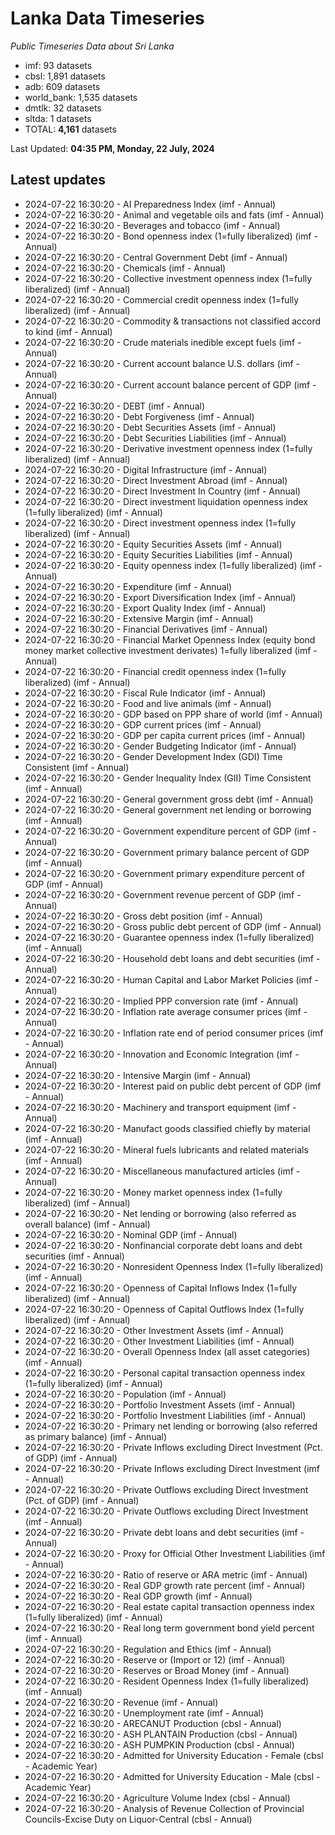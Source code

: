 # Lanka Data Timeseries
*Public Timeseries Data about Sri Lanka*

* imf: 93 datasets
* cbsl: 1,891 datasets
* adb: 609 datasets
* world_bank: 1,535 datasets
* dmtlk: 32 datasets
* sltda: 1 datasets
* TOTAL: **4,161** datasets

Last Updated: **04:35 PM, Monday, 22 July, 2024**

## Latest updates

* 2024-07-22 16:30:20 - AI Preparedness Index (imf - Annual)
* 2024-07-22 16:30:20 - Animal and vegetable oils and fats (imf - Annual)
* 2024-07-22 16:30:20 - Beverages and tobacco (imf - Annual)
* 2024-07-22 16:30:20 - Bond openness index (1=fully liberalized) (imf - Annual)
* 2024-07-22 16:30:20 - Central Government Debt (imf - Annual)
* 2024-07-22 16:30:20 - Chemicals (imf - Annual)
* 2024-07-22 16:30:20 - Collective investment openness index (1=fully liberalized) (imf - Annual)
* 2024-07-22 16:30:20 - Commercial credit openness index (1=fully liberalized) (imf - Annual)
* 2024-07-22 16:30:20 - Commodity & transactions not classified accord to kind (imf - Annual)
* 2024-07-22 16:30:20 - Crude materials inedible except fuels (imf - Annual)
* 2024-07-22 16:30:20 - Current account balance U.S. dollars (imf - Annual)
* 2024-07-22 16:30:20 - Current account balance percent of GDP (imf - Annual)
* 2024-07-22 16:30:20 - DEBT (imf - Annual)
* 2024-07-22 16:30:20 - Debt Forgiveness (imf - Annual)
* 2024-07-22 16:30:20 - Debt Securities Assets (imf - Annual)
* 2024-07-22 16:30:20 - Debt Securities Liabilities (imf - Annual)
* 2024-07-22 16:30:20 - Derivative investment openness index (1=fully liberalized) (imf - Annual)
* 2024-07-22 16:30:20 - Digital Infrastructure (imf - Annual)
* 2024-07-22 16:30:20 - Direct Investment Abroad (imf - Annual)
* 2024-07-22 16:30:20 - Direct Investment In Country (imf - Annual)
* 2024-07-22 16:30:20 - Direct investment liquidation openness index (1=fully liberalized) (imf - Annual)
* 2024-07-22 16:30:20 - Direct investment openness index (1=fully liberalized) (imf - Annual)
* 2024-07-22 16:30:20 - Equity Securities Assets (imf - Annual)
* 2024-07-22 16:30:20 - Equity Securities Liabilities (imf - Annual)
* 2024-07-22 16:30:20 - Equity openness index (1=fully liberalized) (imf - Annual)
* 2024-07-22 16:30:20 - Expenditure (imf - Annual)
* 2024-07-22 16:30:20 - Export Diversification Index (imf - Annual)
* 2024-07-22 16:30:20 - Export Quality Index (imf - Annual)
* 2024-07-22 16:30:20 - Extensive Margin (imf - Annual)
* 2024-07-22 16:30:20 - Financial Derivatives (imf - Annual)
* 2024-07-22 16:30:20 - Financial Market Openness Index (equity bond money market collective investment derivates) 1=fully liberalized (imf - Annual)
* 2024-07-22 16:30:20 - Financial credit openness index (1=fully liberalized) (imf - Annual)
* 2024-07-22 16:30:20 - Fiscal Rule Indicator (imf - Annual)
* 2024-07-22 16:30:20 - Food and live animals (imf - Annual)
* 2024-07-22 16:30:20 - GDP based on PPP share of world (imf - Annual)
* 2024-07-22 16:30:20 - GDP current prices (imf - Annual)
* 2024-07-22 16:30:20 - GDP per capita current prices (imf - Annual)
* 2024-07-22 16:30:20 - Gender Budgeting Indicator (imf - Annual)
* 2024-07-22 16:30:20 - Gender Development Index (GDI) Time Consistent (imf - Annual)
* 2024-07-22 16:30:20 - Gender Inequality Index (GII) Time Consistent (imf - Annual)
* 2024-07-22 16:30:20 - General government gross debt (imf - Annual)
* 2024-07-22 16:30:20 - General government net lending or borrowing (imf - Annual)
* 2024-07-22 16:30:20 - Government expenditure percent of GDP (imf - Annual)
* 2024-07-22 16:30:20 - Government primary balance percent of GDP (imf - Annual)
* 2024-07-22 16:30:20 - Government primary expenditure percent of GDP (imf - Annual)
* 2024-07-22 16:30:20 - Government revenue percent of GDP (imf - Annual)
* 2024-07-22 16:30:20 - Gross debt position (imf - Annual)
* 2024-07-22 16:30:20 - Gross public debt percent of GDP (imf - Annual)
* 2024-07-22 16:30:20 - Guarantee openness index (1=fully liberalized) (imf - Annual)
* 2024-07-22 16:30:20 - Household debt loans and debt securities (imf - Annual)
* 2024-07-22 16:30:20 - Human Capital and Labor Market Policies (imf - Annual)
* 2024-07-22 16:30:20 - Implied PPP conversion rate (imf - Annual)
* 2024-07-22 16:30:20 - Inflation rate average consumer prices (imf - Annual)
* 2024-07-22 16:30:20 - Inflation rate end of period consumer prices (imf - Annual)
* 2024-07-22 16:30:20 - Innovation and Economic Integration (imf - Annual)
* 2024-07-22 16:30:20 - Intensive Margin (imf - Annual)
* 2024-07-22 16:30:20 - Interest paid on public debt percent of GDP (imf - Annual)
* 2024-07-22 16:30:20 - Machinery and transport equipment (imf - Annual)
* 2024-07-22 16:30:20 - Manufact goods classified chiefly by material (imf - Annual)
* 2024-07-22 16:30:20 - Mineral fuels lubricants and related materials (imf - Annual)
* 2024-07-22 16:30:20 - Miscellaneous manufactured articles (imf - Annual)
* 2024-07-22 16:30:20 - Money market openness index (1=fully liberalized) (imf - Annual)
* 2024-07-22 16:30:20 - Net lending or borrowing (also referred as overall balance) (imf - Annual)
* 2024-07-22 16:30:20 - Nominal GDP (imf - Annual)
* 2024-07-22 16:30:20 - Nonfinancial corporate debt loans and debt securities (imf - Annual)
* 2024-07-22 16:30:20 - Nonresident Openness Index (1=fully liberalized) (imf - Annual)
* 2024-07-22 16:30:20 - Openness of Capital Inflows Index (1=fully liberalized) (imf - Annual)
* 2024-07-22 16:30:20 - Openness of Capital Outflows Index (1=fully liberalized) (imf - Annual)
* 2024-07-22 16:30:20 - Other Investment Assets (imf - Annual)
* 2024-07-22 16:30:20 - Other Investment Liabilities (imf - Annual)
* 2024-07-22 16:30:20 - Overall Openness Index (all asset categories) (imf - Annual)
* 2024-07-22 16:30:20 - Personal capital transaction openness index (1=fully liberalized) (imf - Annual)
* 2024-07-22 16:30:20 - Population (imf - Annual)
* 2024-07-22 16:30:20 - Portfolio Investment Assets (imf - Annual)
* 2024-07-22 16:30:20 - Portfolio Investment Liabilities (imf - Annual)
* 2024-07-22 16:30:20 - Primary net lending or borrowing (also referred as primary balance) (imf - Annual)
* 2024-07-22 16:30:20 - Private Inflows excluding Direct Investment (Pct. of GDP) (imf - Annual)
* 2024-07-22 16:30:20 - Private Inflows excluding Direct Investment (imf - Annual)
* 2024-07-22 16:30:20 - Private Outflows excluding Direct Investment (Pct. of GDP) (imf - Annual)
* 2024-07-22 16:30:20 - Private Outflows excluding Direct Investment (imf - Annual)
* 2024-07-22 16:30:20 - Private debt loans and debt securities (imf - Annual)
* 2024-07-22 16:30:20 - Proxy for Official Other Investment Liabilities (imf - Annual)
* 2024-07-22 16:30:20 - Ratio of reserve or ARA metric (imf - Annual)
* 2024-07-22 16:30:20 - Real GDP growth rate percent (imf - Annual)
* 2024-07-22 16:30:20 - Real GDP growth (imf - Annual)
* 2024-07-22 16:30:20 - Real estate capital transaction openness index (1=fully liberalized) (imf - Annual)
* 2024-07-22 16:30:20 - Real long term government bond yield percent (imf - Annual)
* 2024-07-22 16:30:20 - Regulation and Ethics (imf - Annual)
* 2024-07-22 16:30:20 - Reserve or (Import or 12) (imf - Annual)
* 2024-07-22 16:30:20 - Reserves or Broad Money (imf - Annual)
* 2024-07-22 16:30:20 - Resident Openness Index (1=fully liberalized) (imf - Annual)
* 2024-07-22 16:30:20 - Revenue (imf - Annual)
* 2024-07-22 16:30:20 - Unemployment rate (imf - Annual)
* 2024-07-22 16:30:20 - ARECANUT Production (cbsl - Annual)
* 2024-07-22 16:30:20 - ASH PLANTAIN Production (cbsl - Annual)
* 2024-07-22 16:30:20 - ASH PUMPKIN Production (cbsl - Annual)
* 2024-07-22 16:30:20 - Admitted for University Education - Female (cbsl - Academic Year)
* 2024-07-22 16:30:20 - Admitted for University Education - Male (cbsl - Academic Year)
* 2024-07-22 16:30:20 - Agriculture Volume Index (cbsl - Annual)
* 2024-07-22 16:30:20 - Analysis of Revenue Collection of Provincial Councils-Excise Duty on Liquor-Central (cbsl - Annual)